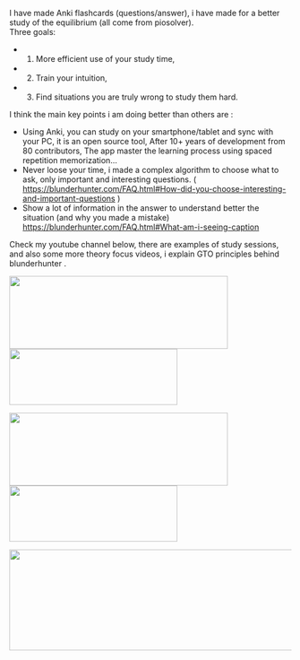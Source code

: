 I have made Anki flashcards (questions/answer), i have made for a better study of the equilibrium (all come from piosolver).  
Three goals: 
- 1) More efficient use of your study time, 
- 2) Train your intuition, 
- 3) Find situations you are truly wrong to study them hard. 

I think the main key points i am doing better than others are : 
- Using Anki, you can study on your smartphone/tablet and sync with your PC, it is an open source tool, After 10+ years of development from 80 contributors, The app master the learning process using spaced repetition memorization... 
- Never loose your time, i made a complex algorithm to choose what to ask, only important and interesting questions. ( https://blunderhunter.com/FAQ.html#How-did-you-choose-interesting-and-important-questions ) 
- Show a lot of information in the answer to understand better the situation (and why you made a mistake) https://blunderhunter.com/FAQ.html#What-am-i-seeing-caption 

Check my youtube channel below, there are examples of study sessions, and also some more theory focus videos, i explain GTO principles behind blunderhunter . 


[<img align="center" width="390" height="130" src="https://i.imgur.com/HlpOH0C.jpg">](https://payhip.com/BlunderHunter)[<img align="center" width="300" height="100" src="https://i.imgur.com/GNoJdNN.jpg">](FAQ.md)

[<img align="center" width="390" height="130" src="https://i.imgur.com/sSsFPeH.jpg">](https://www.youtube.com/channel/UC8v7NiZJeArSb03ukf86bKA) [<img align="center" width="300" height="100" src="https://i.imgur.com/5w9Ynsj.png">](https://www.twitch.tv/blunderhunter)

[<img src="https://i.imgur.com/khmrS9G.jpg" width="700" height="180">](https://twitter.com/BlunderHunter1)
